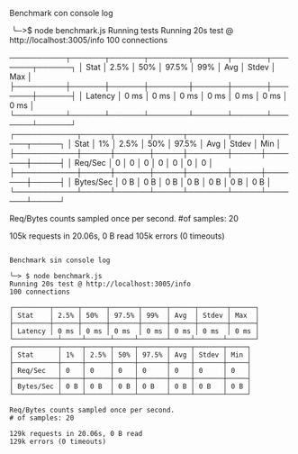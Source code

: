 Benchmark con console log

﻿
╰─>$ node benchmark.js
Running tests
Running 20s test @ http://localhost:3005/info
100 connections

──────────┬──────┬──────┬───────┬──────┬──────┬───────┬──────┐
│ Stat    │ 2.5% │ 50%  │ 97.5% │ 99%  │ Avg  │ Stdev │ Max  │
├─────────┼──────┼──────┼───────┼──────┼──────┼───────┼──────┤
│ Latency │ 0 ms │ 0 ms │ 0 ms  │ 0 ms │ 0 ms │ 0 ms  │ 0 ms │
└─────────┴──────┴──────┴───────┴──────┴──────┴───────┴──────┘
┌───────────┬─────┬──────┬─────┬───────┬─────┬───────┬─────┐
│ Stat      │ 1%  │ 2.5% │ 50% │ 97.5% │ Avg │ Stdev │ Min │
├───────────┼─────┼──────┼─────┼───────┼─────┼───────┼─────┤
│ Req/Sec   │ 0   │ 0    │ 0   │ 0     │ 0   │ 0     │ 0   │
├───────────┼─────┼──────┼─────┼───────┼─────┼───────┼─────┤
│ Bytes/Sec │ 0 B │ 0 B  │ 0 B │ 0 B   │ 0 B │ 0 B   │ 0 B │
└───────────┴─────┴──────┴─────┴───────┴─────┴───────┴─────┘

Req/Bytes counts sampled once per second.
#of samples: 20

105k requests in 20.06s, 0 B read
105k errors (0 timeouts)

```

Benchmark sin console log

╰─> $ node benchmark.js
Running 20s test @ http://localhost:3005/info
100 connections

┌─────────┬──────┬──────┬───────┬──────┬──────┬───────┬──────┐
│ Stat    │ 2.5% │ 50%  │ 97.5% │ 99%  │ Avg  │ Stdev │ Max  │
├─────────┼──────┼──────┼───────┼──────┼──────┼───────┼──────┤
│ Latency │ 0 ms │ 0 ms │ 0 ms  │ 0 ms │ 0 ms │ 0 ms  │ 0 ms │
└───────────┴─────┴──────┴─────┴───────┴─────┴───────┴───────┘
┌───────────┬─────┬──────┬─────┬───────┬─────┬───────┬─────┐
│ Stat      │ 1%  │ 2.5% │ 50% │ 97.5% │ Avg │ Stdev │ Min │
├───────────┼─────┼──────┼─────┼───────┼─────┼───────┼─────┤
│ Req/Sec   │ 0   │ 0    │ 0   │ 0     │ 0   │ 0     │ 0   │
├───────────┼─────┼──────┼─────┼───────┼─────┼───────┼─────┤
│ Bytes/Sec │ 0 B │ 0 B  │ 0 B │ 0 B   │ 0 B │ 0 B   │ 0 B │
└───────────┴─────┴──────┴─────┴───────┴─────┴───────┴─────┘

Req/Bytes counts sampled once per second.
# of samples: 20

129k requests in 20.06s, 0 B read
129k errors (0 timeouts)
